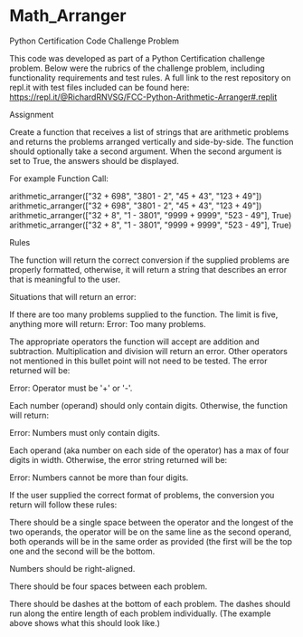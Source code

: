 # Math_Arranger
Python Certification Code Challenge Problem

This code was developed as part of a Python Certification challenge problem. Below were the rubrics of the challenge problem, including functionality requirements and test rules. A full link to the rest repository on repl.it with test files included can be found here: https://repl.it/@RichardRNVSG/FCC-Python-Arithmetic-Arranger#.replit

Assignment

Create a function that receives a list of strings that are arithmetic problems and returns the problems arranged vertically and side-by-side. The function should optionally take a second argument. When the second argument is set to True, the answers should be displayed.

For example
Function Call:

arithmetic_arranger(["32 + 698", "3801 - 2", "45 + 43", "123 + 49"])
arithmetic_arranger(["32 + 698", "3801 - 2", "45 + 43", "123 + 49"])
arithmetic_arranger(["32 + 8", "1 - 3801", "9999 + 9999", "523 - 49"], True)
arithmetic_arranger(["32 + 8", "1 - 3801", "9999 + 9999", "523 - 49"], True)

Rules

The function will return the correct conversion if the supplied problems are properly formatted, otherwise, it will return a string that describes an error that is meaningful to the user.

Situations that will return an error:

If there are too many problems supplied to the function. The limit is five, anything more will return:
Error: Too many problems.

The appropriate operators the function will accept are addition and subtraction. Multiplication and division will return an error. Other operators not mentioned in this bullet point will not need to be tested. The error returned will be:

Error: Operator must be '+' or '-'.

Each number (operand) should only contain digits. Otherwise, the function will return:

Error: Numbers must only contain digits.

Each operand (aka number on each side of the operator) has a max of four digits in width. Otherwise, the error string returned will be:

Error: Numbers cannot be more than four digits.

If the user supplied the correct format of problems, the conversion you return will follow these rules:

There should be a single space between the operator and the longest of the two operands, the operator will be on the same line as the second operand, both operands will be in the same order as provided (the first will be the top one and the second will be the bottom.

Numbers should be right-aligned.

There should be four spaces between each problem.

There should be dashes at the bottom of each problem. The dashes should run along the entire length of each problem individually. (The example above shows what this should look like.)

